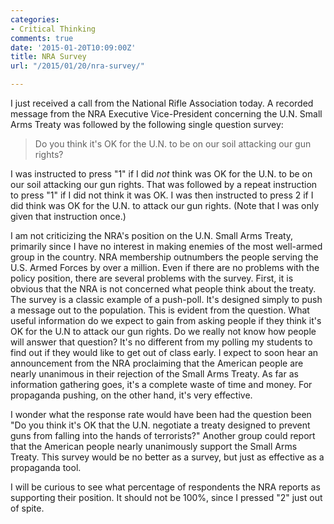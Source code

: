```yaml
---
categories:
- Critical Thinking
comments: true
date: '2015-01-20T10:09:00Z'
title: NRA Survey
url: "/2015/01/20/nra-survey/"

---
```

I just received a call from the National Rifle Association today. A recorded message from the NRA Executive Vice-President concerning the U.N. Small Arms Treaty was followed by the following single question survey:

>Do you think it's OK for the U.N. to be on our soil attacking our gun rights?

I was instructed to press "1" if I did *not* think was OK for the U.N. to be on our soil attacking our gun rights. That was followed by a repeat instruction to press "1" if I did not think it was OK. I was then instructed to press 2 if I did think was OK for the U.N. to attack our gun rights. (Note that I was only given that instruction once.)

I am not criticizing the NRA's position on the U.N. Small Arms Treaty, primarily since I have no interest in making enemies of the most well-armed group in the country. NRA membership outnumbers the people serving the U.S. Armed Forces by over a million. Even if there are no problems with the policy position, there are several problems with the survey. First, it is obvious that the NRA is not concerned what people think about the treaty. The survey is a classic example of a push-poll. It's designed simply to push a message out to the population. This is evident from the question. What useful information do we expect to gain from asking people if they think it's OK for the U.N to attack our gun rights. Do we really not know how people will answer that question? It's no different from my polling my students to find out if they would like to get out of class early. I expect to soon hear an announcement from the NRA proclaiming that the American people are nearly unanimous in their rejection of the Small Arms Treaty. As far as information gathering goes, it's a complete waste of time and money. For propaganda pushing, on the other hand, it's very effective.

I wonder what the response rate would have been had the question been "Do you think it's OK that the U.N. negotiate a treaty designed to prevent guns from falling into the hands of terrorists?" Another group could report that the American people nearly unanimously support the Small Arms Treaty. This survey would be no better as a survey, but just as effective as a propaganda tool.

I will be curious to see what percentage of respondents the NRA reports as supporting their position. It should not be 100%, since I pressed "2" just out of spite.
